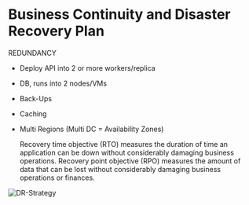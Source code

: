 # Business Continuity and Disaster Recovery Plan

REDUNDANCY

- Deploy API into 2 or more workers/replica
- DB, runs into 2 nodes/VMs
- Back-Ups
- Caching
- Multi Regions (Multi DC = Availability Zones)



    Recovery time objective (RTO) measures the duration of time an application can be down without considerably damaging business operations.
    Recovery point objective (RPO) measures the amount of data that can be lost without considerably damaging business operations or finances.


![DR-Strategy](https://d2908q01vomqb2.cloudfront.net/fc074d501302eb2b93e2554793fcaf50b3bf7291/2021/05/13/Figure-1.-DR-strategies.png)
